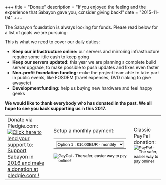 +++
title = "Donate"
description = "If you enjoyed the feeling and the experience that Sabayon gave you, consider giving back!"
date = "2015-11-04"
+++

The Sabayon foundation is always looking for funds. Please read below for a list of goals we are pursuing:

This is what we need to cover our daily duties:

* **Keep our infrastructure online:** our servers and mirroring infrastructure require some little cash to keep going
* **Keep our servers updated:** this year we are planning a complete build server upgrade, to make possible to push updates and fixes even faster
* **Non-profit foundation funding:** make the project team able to take part in public events, like FOSDEM (travel expenses, DVD making to give awayetc)
* **Development funding:** help us buying new hardware and feel happy geeks

**We would like to thank everybody who has donated in the past. We all hope to see you back supporting us in this 2017.**

<div align="center" style="margin-top: 0.5em">
    <table cellspacing="15px">
    <tbody><tr>
        <td style="padding-right: 15px">
           Donate via Pledgie.com:<br>
           <a href="https://pledgie.com/campaigns/31652"><img alt="Click here to lend your support to: Support Sabayon in 2016 and make a donation at pledgie.com !" 
src="https://pledgie.com/campaigns/31652.png?skin_name=chrome" border="0"></a>
        </td>
        <td style="padding-right: 15px">
           Setup a monthly payment:<br>

<form method="post" action="https://www.paypal.com/cgi-bin/webscr">
<input type="hidden" value="_s-xclick" name="cmd">
<input type="hidden" name="lc" value="US">
<input type="hidden" value="6HGA395H37MJ8" name="hosted_button_id">
<table>
<tbody><tr><td><input type="hidden" value="" name="on0"></td></tr><tr><td><select name="os0">
	<option value="Option 1">Option 1 : €10,00EUR - monthly</option>
	<option value="Option 2">Option 2 : €20,00EUR - monthly</option>
	<option value="Option 3">Option 3 : €50,00EUR - monthly</option>
	<option value="Option 4">Option 4 : €100,00EUR - monthly</option>
</select> </td></tr>
</tbody></table>
<input type="hidden" value="EUR" name="currency_code">
<input type="image" border="0" alt="PayPal - The safer, easier way to pay online!" name="submit" src="https://static.sabayon.org/site/img/paypal_subscribe.gif">
<img width="1" height="1" border="0" src="https://www.paypalobjects.com/WEBSCR-640-20110306-1/en_US/i/scr/pixel.gif" alt="" hidden="" style="display: none !important;">
</form>
        </td>
    <td>
           Classic PayPal donation:<br>
<form action="https://www.paypal.com/cgi-bin/webscr" method="post">
<input type="hidden" name="cmd" value="_s-xclick">
<input type="hidden" name="lc" value="US">
<input type="hidden" name="hosted_button_id" value="GG8JWTLGQEL56">
<input type="image" src="https://www.paypalobjects.com/en_US/i/btn/btn_donateCC_LG.gif" border="0" name="submit" alt="PayPal - The safer, easier way to pay online!">
<img alt="" border="0" src="https://www.paypalobjects.com/en_US/i/scr/pixel.gif" width="1" height="1" hidden="" style="display: none !important;">
</form>
    </td>
    </tr>
    </tbody></table>
</div>
